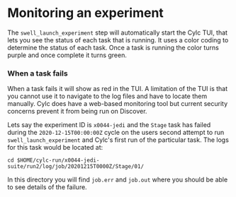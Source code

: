# Monitoring an experiment

The `swell_launch_experiment` step will automatically start the Cylc TUI, that lets you see the
status of each task that is running. It uses a color coding to determine the status of each task.
Once a task is running the color turns purple and once complete it turns green.

### When a task fails

When a task fails it will show as red in the TUI. A limitation of the TUI is that you cannot use it
to navigate to the log files and have to locate them manually. Cylc does have a web-based
monitoring tool but current security concerns prevent it from being run on Discover.

Lets say the experiment ID is `x0044-jedi` and the `Stage` task has failed during the
`2020-12-15T00:00:00Z` cycle on the users second attempt to run `swell_launch_experiment` and Cylc's
first run of the particular task. The logs for this task would be located at:

```
cd $HOME/cylc-run/x0044-jedi-suite/run2/log/job/20201215T0000Z/Stage/01/
```

In this directory you will find `job.err` and `job.out` where you should be able to see details
of the failure.
